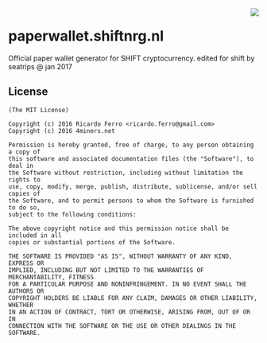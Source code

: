 
<img align="right" src="https://cdn.rawgit.com/feross/standard/master/badge.svg">

# paperwallet.shiftnrg.nl 

Official paper wallet generator for SHIFT cryptocurrency.
edited for shift by seatrips @ jan 2017

## License

```
(The MIT License)

Copyright (c) 2016 Ricardo Ferro <ricardo.ferro@gmail.com>
Copyright (c) 2016 4miners.net

Permission is hereby granted, free of charge, to any person obtaining a copy of
this software and associated documentation files (the "Software"), to deal in
the Software without restriction, including without limitation the rights to
use, copy, modify, merge, publish, distribute, sublicense, and/or sell copies of
the Software, and to permit persons to whom the Software is furnished to do so,
subject to the following conditions:

The above copyright notice and this permission notice shall be included in all
copies or substantial portions of the Software.

THE SOFTWARE IS PROVIDED "AS IS", WITHOUT WARRANTY OF ANY KIND, EXPRESS OR
IMPLIED, INCLUDING BUT NOT LIMITED TO THE WARRANTIES OF MERCHANTABILITY, FITNESS
FOR A PARTICULAR PURPOSE AND NONINFRINGEMENT. IN NO EVENT SHALL THE AUTHORS OR
COPYRIGHT HOLDERS BE LIABLE FOR ANY CLAIM, DAMAGES OR OTHER LIABILITY, WHETHER
IN AN ACTION OF CONTRACT, TORT OR OTHERWISE, ARISING FROM, OUT OF OR IN
CONNECTION WITH THE SOFTWARE OR THE USE OR OTHER DEALINGS IN THE SOFTWARE.
```

